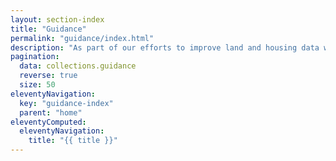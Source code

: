 ```yaml
---
layout: section-index
title: "Guidance"
permalink: "guidance/index.html"
description: "As part of our efforts to improve land and housing data we are working with local planning authorities and other users of the data to create guidance around a range of subjects. These will include complying with different requirements for publishing data, mapping data, understanding data definitions and specifications, and more."
pagination:
  data: collections.guidance
  reverse: true
  size: 50
eleventyNavigation:
  key: "guidance-index"
  parent: "home"
eleventyComputed:
  eleventyNavigation:
    title: "{{ title }}"
---
```

